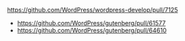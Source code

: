 https://github.com/WordPress/wordpress-develop/pull/7125

-   https://github.com/WordPress/gutenberg/pull/61577
-   https://github.com/WordPress/gutenberg/pull/64610
